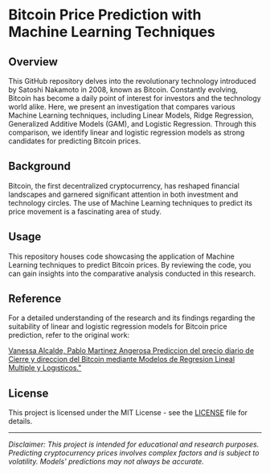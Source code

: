 # Bitcoin Price Prediction with Machine Learning Techniques


## Overview

This GitHub repository delves into the revolutionary technology introduced by Satoshi Nakamoto in 2008, known as Bitcoin. Constantly evolving, Bitcoin has become a daily point of interest for investors and the technology world alike. Here, we present an investigation that compares various Machine Learning techniques, including Linear Models, Ridge Regression, Generalized Additive Models (GAM), and Logistic Regression. Through this comparison, we identify linear and logistic regression models as strong candidates for predicting Bitcoin prices.

## Background

Bitcoin, the first decentralized cryptocurrency, has reshaped financial landscapes and garnered significant attention in both investment and technology circles. The use of Machine Learning techniques to predict its price movement is a fascinating area of study.

## Usage

This repository houses code showcasing the application of Machine Learning techniques to predict Bitcoin prices. By reviewing the code, you can gain insights into the comparative analysis conducted in this research.

## Reference

For a detailed understanding of the research and its findings regarding the suitability of linear and logistic regression models for Bitcoin price prediction, refer to the original work:

[Vanessa Alcalde, Pablo Martinez Angerosa Prediccion del precio diario de Cierre y
direccion del Bitcoin mediante Modelos de
Regresion Lineal Multiple y Logısticos."](https://github.com/PabloMartinezAngerosa/Prediccion-precio-diario-de-Cierre-y-direccion-del-Bitcoin-mediante-Modelos-de-Regresion-Line/blob/main/paper.pdf)

## License

This project is licensed under the MIT License - see the [LICENSE](LICENSE) file for details.

---

*Disclaimer: This project is intended for educational and research purposes. Predicting cryptocurrency prices involves complex factors and is subject to volatility. Models' predictions may not always be accurate.*
